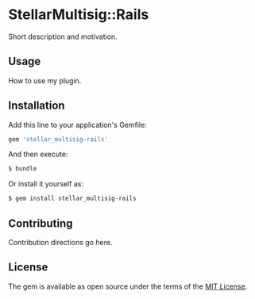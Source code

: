 # StellarMultisig::Rails
Short description and motivation.

## Usage
How to use my plugin.

## Installation
Add this line to your application's Gemfile:

```ruby
gem 'stellar_multisig-rails'
```

And then execute:
```bash
$ bundle
```

Or install it yourself as:
```bash
$ gem install stellar_multisig-rails
```

## Contributing
Contribution directions go here.

## License
The gem is available as open source under the terms of the [MIT License](https://opensource.org/licenses/MIT).
